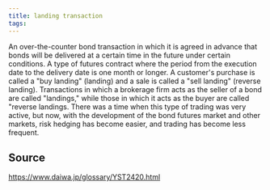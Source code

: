 ```yaml
---
title: landing transaction
tags: 
---
```


An over-the-counter bond transaction in which it is agreed in advance that bonds will be delivered at a certain time in the future under certain conditions. A type of futures contract where the period from the execution date to the delivery date is one month or longer. A customer's purchase is called a "buy landing" (landing) and a sale is called a "sell landing" (reverse landing). Transactions in which a brokerage firm acts as the seller of a bond are called "landings," while those in which it acts as the buyer are called "reverse landings. There was a time when this type of trading was very active, but now, with the development of the bond futures market and other markets, risk hedging has become easier, and trading has become less frequent.

## Source
https://www.daiwa.jp/glossary/YST2420.html